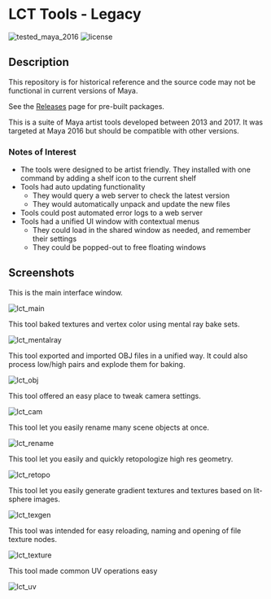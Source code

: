 # LCT Tools - Legacy
![tested_maya_2016](https://img.shields.io/badge/maya-2016-128189.svg?style=flat)
![license](https://img.shields.io/badge/license-MIT-A31F34.svg?style=flat)

## Description
This repository is for historical reference and the source code may not be functional in current versions of Maya.

See the [Releases](/releases/latest) page for pre-built packages.

This is a suite of Maya artist tools developed between 2013 and 2017.  It was targeted at Maya 2016 but should be compatible with other versions.

### Notes of Interest
* The tools were designed to be artist friendly. They installed with one command by adding a shelf icon to the current shelf
* Tools had auto updating functionality
    * They would query a web server to check the latest version
    * They would automatically unpack and update the new files
* Tools could post automated error logs to a web server
* Tools had a unified UI window with contextual menus
    * They could load in the shared window as needed, and remember their settings
    * They could be popped-out to free floating windows

## Screenshots
This is the main interface window.

![lct_main](.screenshots/lct_main.png)

This tool baked textures and vertex color using mental ray bake sets.

![lct_mentalray](.screenshots/lct_mentalray.png)

This tool exported and imported OBJ files in a unified way. It could also process low/high pairs and explode them for baking. 

![lct_obj](.screenshots/lct_obj.png)

This tool offered an easy place to tweak camera settings.

![lct_cam](.screenshots/lct_cam.png)

This tool let you easily rename many scene objects at once.

![lct_rename](.screenshots/lct_rename.png)

This tool let you easily and quickly retopologize high res geometry.

![lct_retopo](.screenshots/lct_retopo.png)

This tool let you easily generate gradient textures and textures based on lit-sphere images.

![lct_texgen](.screenshots/lct_texgen.png)

This tool was intended for easy reloading, naming and opening of file texture nodes.

![lct_texture](.screenshots/lct_texture.png)

This tool made common UV operations easy

![lct_uv](.screenshots/lct_uv.png)
